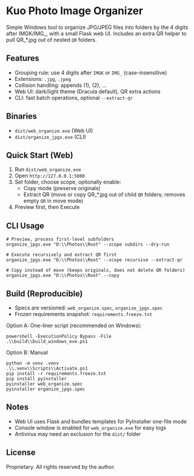 # Kuo Photo Image Organizer

Simple Windows tool to organize JPG/JPEG files into folders by the 4 digits after IMGK/IMG_, with a small Flask web UI. Includes an extra QR helper to pull QR_*.jpg out of nested `QR` folders.

## Features
- Grouping rule: use 4 digits after `IMGK` or `IMG_` (case-insensitive)
- Extensions: `.jpg`, `.jpeg`
- Collision handling: appends (1), (2), …
- Web UI: dark/light theme (Dracula default), QR extra actions
- CLI: fast batch operations, optional `--extract-qr`

## Binaries
- `dist/web_organize.exe` (Web UI)
- `dist/organize_jpgs.exe` (CLI)

## Quick Start (Web)
1. Run `dist/web_organize.exe`
2. Open `http://127.0.0.1:5000`
3. Set folder, choose scope, optionally enable:
   - Copy mode (preserve originals)
   - Extract QR (move or copy QR_*.jpg out of child `QR` folders; removes empty `QR` in move mode)
4. Preview first, then Execute

## CLI Usage
```
# Preview, process first-level subfolders
organize_jpgs.exe "D:\\Photos\\Root" --scope subdirs --dry-run

# Execute recursively and extract QR first
organize_jpgs.exe "D:\\Photos\\Root" --scope recursive --extract-qr

# Copy instead of move (keeps originals, does not delete QR folders)
organize_jpgs.exe "D:\\Photos\\Root" --copy
```

## Build (Reproducible)
- Specs are versioned: `web_organize.spec`, `organize_jpgs.spec`
- Frozen requirements snapshot: `requirements.freeze.txt`

Option A: One-liner script (recommended on Windows):
```
powershell -ExecutionPolicy Bypass -File .\\build\\build_windows_exe.ps1
```

Option B: Manual
```
python -m venv .venv
.\\.venv\\Scripts\\Activate.ps1
pip install -r requirements.freeze.txt
pip install pyinstaller
pyinstaller web_organize.spec
pyinstaller organize_jpgs.spec
```

## Notes
- Web UI uses Flask and bundles templates for PyInstaller one-file mode
- Console window is enabled for `web_organize.exe` for easy logs
- Antivirus may need an exclusion for the `dist/` folder

## License
Proprietary. All rights reserved by the author.
